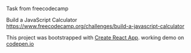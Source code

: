 Task from freecodecamp

Build a JavaScript Calculator<br>
https://www.freecodecamp.org/challenges/build-a-javascript-calculator

This project was bootstrapped with [Create React App](https://github.com/facebookincubator/create-react-app).
working demo on [codepen.io](https://codepen.io/a_sitnikov/full/ZaRzzR/)